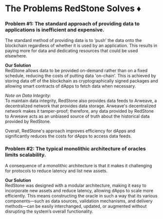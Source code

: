
# The Problems RedStone Solves ♦️

### Problem #1: The standard approach of providing data to applications is inefficient and expensive.
The standard method of providing data is to ‘push’ the data onto the blockchain regardless of whether it is used by an application. This results in paying more for data and dedicating resources that could be used elsewhere.

**Our Solution**  
RedStone allows data to be provided on-demand rather than on a fixed schedule, reducing the costs of putting data 'on-chain'. This is achieved by storing data off of the blockchain as cryptographically signed packages and allowing smart contracts of dApps to fetch data when necessary.

*Note on Data Integrity:*  
To maintain data integrity, RedStone also provides data feeds to Arweave, a decentralized network that provides data storage. Arweave's decentralized network makes it tamper-proof; therefore, any data provided by RedStone to Arweave acts as an unbiased source of truth about the historical data provided by RedStone.

Overall, RedStone's approach improves efficiency for dApps and significantly reduces the costs for dApps to access data feeds.

### Problem #2: The typical monolithic architecture of oracles limits scalability.
A consequence of a monolithic architecture is that it makes it challenging for protocols to reduce latency and list new assets.

**Our Solution**  
RedStone was designed with a modular architecture, making it easy to incorporate new assets and reduce latency, allowing dApps to scale more efficiently. This means constructing the oracle in such a way that its various components—such as data sources, validation mechanisms, and delivery methods—can be easily interchanged, updated, or augmented without disrupting the system’s overall functionality.
